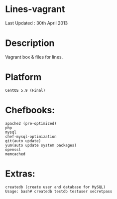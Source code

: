 Lines-vagrant
=============

Last Updated : 30th April 2013

Description
=============

Vagrant box & files for lines.

Platform
=============

    CentOS 5.9 (Final)

Chefbooks:
=============

    apache2 (pre-optimized)
    php
    mysql
    chef-mysql-optimization
    git(auto update)
    yum(auto update system packages)
    openssl
    memcached
    
Extras:
==============
    createdb (create user and database for MySQL) 
    Usage: bash# createdb testdb testuser secretpass
    
